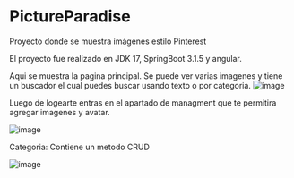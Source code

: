 # PictureParadise
Proyecto donde se muestra imágenes estilo Pinterest

El proyecto fue realizado en JDK 17, SpringBoot 3.1.5 y angular.

Aqui se muestra la pagina principal. Se puede ver varias imagenes y tiene un buscador el cual puedes buscar usando texto o por categoria. 
![image](https://github.com/hangeKennedy/PictureParadise/assets/82626594/de18f755-c4bb-432e-8fda-20fd0bdd7c17)

Luego de logearte entras en el apartado de managment que te permitira agregar imagenes y avatar.

![image](https://github.com/hangeKennedy/PictureParadise/assets/82626594/79ea5821-948f-45d4-8268-97c61ce77bb7)



Categoria: Contiene un metodo CRUD

![image](https://github.com/hangeKennedy/PictureParadise/assets/82626594/8e7f3fc7-202b-4ebd-80c2-8467596414a0)
